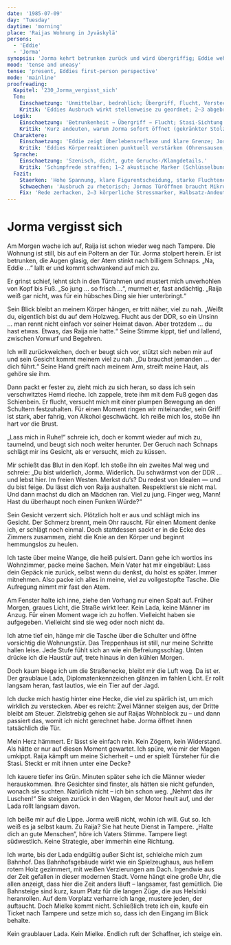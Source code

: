 ```yaml
---
date: '1985-07-09'
day: 'Tuesday'
daytime: 'morning'
place: 'Raijas Wohnung in Jyväskylä'
persons:
  - 'Eddie'
  - 'Jorma'
synopsis: 'Jorma kehrt betrunken zurück und wird übergriffig; Eddie wehrt sich und flieht. Kurz darauf lässt Jorma Stasi-Männer in die Wohnung; Eddie versteckt sich und entkommt zum Bahnhof nach Tampere.'
mood: 'tense and uneasy'
tense: 'present, Eddies first-person perspective'
mode: 'mainline'
proofreading:
  Kapitel: '230_Jorma_vergisst_sich'
  Ton:
    Einschaetzung: 'Unmittelbar, bedrohlich; Übergriff, Flucht, Verstecken – hohes Stressniveau.'
    Kritik: 'Eddies Ausbruch wirkt stellenweise zu geordnet; 2–3 abgebrochene, hektische Halbsätze würden den Adrenalinschub besser tragen.'
  Logik:
    Einschaetzung: 'Betrunkenheit → Übergriff → Flucht; Stasi-Sichtung und Wohnungskontrolle plausibel im Rahmen der etablierten Gefahr.'
    Kritik: 'Kurz andeuten, warum Jorma sofort öffnet (gekränkter Stolz, Angst vor Ärger, ideologischer Eifer), um sein Verhalten zu erden.'
  Charaktere:
    Einschaetzung: 'Eddie zeigt Überlebensreflexe und klare Grenze; Jorma kippt vom Täter in den Kollaps (Weinen).'
    Kritik: 'Eddies Körperreaktionen punktuell verstärken (Ohrensausen, Tunnelblick, trockener Mund); Jormas Kollaps mit einem Moment Scham/Verdrängung nuancieren.'
  Sprache:
    Einschaetzung: 'Szenisch, dicht, gute Geruchs-/Klangdetails.'
    Kritik: 'Schimpfrede straffen; 1–2 akustische Marker (Schlüsselbund, Motor im Hof) ergänzen; mehr fragmentierte Gedankenfetzen.'
  Fazit:
    Staerken: 'Hohe Spannung, klare Figurentscheidung, starke Fluchtenergie.'
    Schwaechen: 'Ausbruch zu rhetorisch; Jormas Türöffnen braucht Mikro-Motiv.'
    Fix: 'Rede zerhacken, 2–3 körperliche Stressmarker, Halbsatz-Andeutung zu Jormas Motiv, akustische Marker setzen.'
---
```


# Jorma vergisst sich

Am Morgen wache ich auf, Raija ist schon wieder weg nach Tampere. Die Wohnung
ist still, bis auf ein Poltern an der Tür. Jorma stolpert herein. Er ist
betrunken, die Augen glasig, der Atem stinkt nach billigem Schnaps. „Na, Eddie
…“ lallt er und kommt schwankend auf mich zu.

Er grinst schief, lehnt sich in den Türrahmen und mustert mich unverhohlen von
Kopf bis Fuß. „So jung … so frisch …“, murmelt er, fast andächtig. „Raija weiß
gar nicht, was für ein hübsches Ding sie hier unterbringt.“

Sein Blick bleibt an meinem Körper hängen, er tritt näher, viel zu nah. „Weißt
du, eigentlich bist du auf dem Holzweg. Flucht aus der DDR, so ein Unsinn … man
rennt nicht einfach vor seiner Heimat davon. Aber trotzdem … du hast etwas.
Etwas, das Raija nie hatte.“ Seine Stimme kippt, tief und lallend, zwischen
Vorwurf und Begehren.

Ich will zurückweichen, doch er beugt sich vor, stützt sich neben mir auf und
sein Gesicht kommt meinem viel zu nah. „Du brauchst jemanden … der dich führt.“
Seine Hand greift nach meinem Arm, streift meine Haut, als gehöre sie ihm.

Dann packt er fester zu, zieht mich zu sich heran, so dass ich sein
verschwitztes Hemd rieche. Ich zappele, trete ihm mit dem Fuß gegen das
Schienbein. Er flucht, versucht mich mit einer plumpen Bewegung an den Schultern
festzuhalten. Für einen Moment ringen wir miteinander, sein Griff ist stark,
aber fahrig, von Alkohol geschwächt. Ich reiße mich los, stoße ihn hart vor die
Brust.

„Lass mich in Ruhe!“ schreie ich, doch er kommt wieder auf mich zu, taumelnd,
und beugt sich noch weiter herunter. Der Geruch nach Schnaps schlägt mir ins
Gesicht, als er versucht, mich zu küssen.

Mir schießt das Blut in den Kopf. Ich stoße ihn ein zweites Mal weg und schreie:
„Du bist widerlich, Jorma. Widerlich. Du schwärmst von der DDR … und lebst hier.
Im freien Westen. Merkst du’s? Du redest von Idealen — und du bist feige. Du
lässt dich von Raija aushalten. Respektierst sie nicht mal. Und dann machst du
dich an Mädchen ran. Viel zu jung. Finger weg, Mann! Hast du überhaupt noch
einen Funken Würde?“

Sein Gesicht verzerrt sich. Plötzlich holt er aus und schlägt mich ins Gesicht.
Der Schmerz brennt, mein Ohr rauscht. Für einen Moment denke ich, er schlägt
noch einmal. Doch stattdessen sackt er in die Ecke des Zimmers zusammen, zieht
die Knie an den Körper und beginnt hemmungslos zu heulen.

Ich taste über meine Wange, die heiß pulsiert. Dann gehe ich wortlos ins
Wohnzimmer, packe meine Sachen. Mein Vater hat mir eingebläut: Lass dein Gepäck
nie zurück, selbst wenn du denkst, du holst es später. Immer mitnehmen. Also
packe ich alles in meine, viel zu vollgestopfte Tasche. Die Aufregung nimmt mir
fast den Atem.

Am Fenster halte ich inne, ziehe den Vorhang nur einen Spalt auf. Früher Morgen,
graues Licht, die Straße wirkt leer. Kein Lada, keine Männer im Anzug. Für einen
Moment wage ich zu hoffen. Vielleicht haben sie aufgegeben. Vielleicht sind sie
weg oder noch nicht da.

Ich atme tief ein, hänge mir die Tasche über die Schulter und öffne vorsichtig
die Wohnungstür. Das Treppenhaus ist still, nur meine Schritte hallen leise.
Jede Stufe fühlt sich an wie ein Befreiungsschlag. Unten drücke ich die Haustür
auf, trete hinaus in den kühlen Morgen.

Doch kaum biege ich um die Straßenecke, bleibt mir die Luft weg. Da ist er. Der
graublaue Lada, Diplomatenkennzeichen glänzen im fahlen Licht. Er rollt langsam
heran, fast lautlos, wie ein Tier auf der Jagd.

Ich ducke mich hastig hinter eine Hecke, die viel zu spärlich ist, um mich
wirklich zu verstecken. Aber es reicht: Zwei Männer steigen aus, der Dritte
bleibt am Steuer. Zielstrebig gehen sie auf Raijas Wohnblock zu – und dann
passiert das, womit ich nicht gerechnet habe. Jorma öffnet ihnen tatsächlich die
Tür.

Mein Herz hämmert. Er lässt sie einfach rein. Kein Zögern, kein Widerstand. Als
hätte er nur auf diesen Moment gewartet. Ich spüre, wie mir der Magen umkippt.
Raija kämpft um meine Sicherheit – und er spielt Türsteher für die Stasi. Steckt
er mit ihnen unter eine Decke?

Ich kauere tiefer ins Grün. Minuten später sehe ich die Männer wieder
herauskommen. Ihre Gesichter sind finster, als hätten sie nicht gefunden, wonach
sie suchten. Natürlich nicht – ich bin schon weg. „Nehmt das ihr Luschen!“ Sie
steigen zurück in den Wagen, der Motor heult auf, und der Lada rollt langsam
davon.

Ich beiße mir auf die Lippe. Jorma weiß nicht, wohin ich will. Gut so. Ich weiß
es ja selbst kaum. Zu Raija? Sie hat heute Dienst in Tampere. „Halte dich an
gute Menschen“, höre ich Vaters Stimme. Tampere liegt südwestlich. Keine
Strategie, aber immerhin eine Richtung.

Ich warte, bis der Lada endgültig außer Sicht ist, schleiche mich zum Bahnhof.
Das Bahnhofsgebäude wirkt wie ein Spielzeughaus, aus hellem rotem Holz
gezimmert, mit weißen Verzierungen am Dach. Irgendwie aus der Zeit gefallen in
dieser modernen Stadt. Vorne hängt eine große Uhr, die allen anzeigt, dass hier
die Zeit anders läuft – langsamer, fast gemütlich. Die Bahnsteige sind kurz,
kaum Platz für die langen Züge, die aus Helsinki heranrollen. Auf dem Vorplatz
verharre ich lange, mustere jeden, der auftaucht. Doch Mielke kommt nicht.
Schließlich trete ich ein, kaufe ein Ticket nach Tampere und setze mich so, dass
ich den Eingang im Blick behalte.

Kein graublauer Lada. Kein Mielke. Endlich ruft der Schaffner, ich steige ein.
